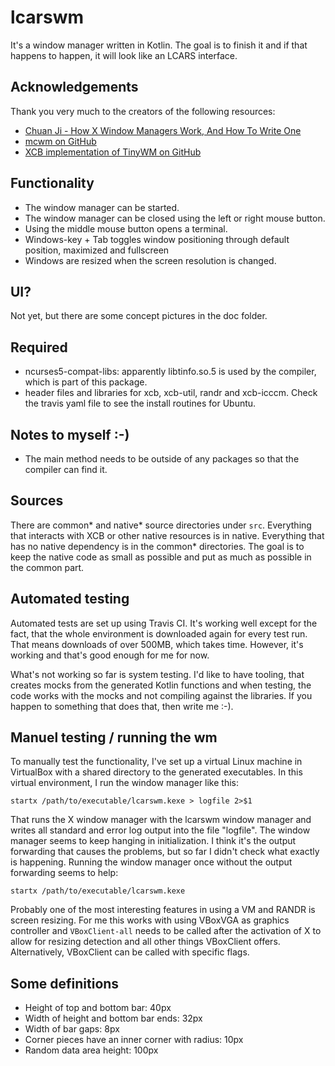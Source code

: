 # lcarswm
It's a window manager written in Kotlin. The goal is to finish it and if that happens to happen, it will look like an LCARS interface.

## Acknowledgements
Thank you very much to the creators of the following resources:
* [Chuan Ji - How X Window Managers Work, And How To Write One](https://jichu4n.com/posts/how-x-window-managers-work-and-how-to-write-one-part-i/)
* [mcwm on GitHub](https://github.com/mchackorg/mcwm)
* [XCB implementation of TinyWM on GitHub](https://github.com/stefanbidi/tinywm-xcb)

## Functionality
* The window manager can be started.
* The window manager can be closed using the left or right mouse button.
* Using the middle mouse button opens a terminal.
* Windows-key + Tab toggles window positioning through default position, maximized and fullscreen
* Windows are resized when the screen resolution is changed.

## UI?
Not yet, but there are some concept pictures in the doc folder.

## Required
* ncurses5-compat-libs: apparently libtinfo.so.5 is used by the compiler, which is part of this package.
* header files and libraries for xcb, xcb-util, randr and xcb-icccm. Check the travis yaml file to see the install routines for Ubuntu.

## Notes to myself :-)
* The main method needs to be outside of any packages so that the compiler can find it.

## Sources
There are common* and native* source directories under `src`. Everything that interacts with XCB or other native resources is in native. Everything that has no native dependency is in the common* directories. The goal is to keep the native code as small as possible and put as much as possible in the common part.

## Automated testing
Automated tests are set up using Travis CI. It's working well except for the fact, that the whole environment is downloaded again for every test run. That means downloads of over 500MB, which takes time. However, it's working and that's good enough for me for now.

What's not working so far is system testing. I'd like to have tooling, that creates mocks from the generated Kotlin functions and when testing, the code works with the mocks and not compiling against the libraries. If you happen to something that does that, then write me :-).

## Manuel testing / running the wm
To manually test the functionality, I've set up a virtual Linux machine in VirtualBox with a shared directory to the generated executables. In this virtual environment, I run the window manager like this:

```
startx /path/to/executable/lcarswm.kexe > logfile 2>$1
```

That runs the X window manager with the lcarswm window manager and writes all standard and error log output into the file "logfile". The window manager seems to keep hanging in initialization. I think it's the output forwarding that causes the problems, but so far I didn't check what exactly is happening. Running the window manager once without the output forwarding seems to help:

```
startx /path/to/executable/lcarswm.kexe
```

Probably one of the most interesting features in using a VM and RANDR is screen resizing. For me this works with using VBoxVGA as graphics controller and `VBoxClient-all` needs to be called after the activation of X to allow for resizing detection and all other things VBoxClient offers. Alternatively, VBoxClient can be called with specific flags.

## Some definitions
* Height of top and bottom bar: 40px
* Width of height and bottom bar ends: 32px
* Width of bar gaps: 8px
* Corner pieces have an inner corner with radius: 10px
* Random data area height: 100px
